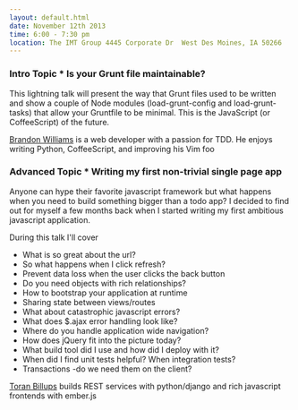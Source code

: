 ```yaml
---
layout: default.html
date: November 12th 2013
time: 6:00 - 7:30 pm
location: The IMT Group 4445 Corporate Dr  West Des Moines, IA 50266
---
```


### Intro Topic * Is your Grunt file maintainable?

This lightning talk will present the way that Grunt files used to be written and show a couple of Node modules (load-grunt-config and load-grunt-tasks) that allow your Gruntfile to be minimal. This is the JavaScript (or CoffeeScript) of the future.

[Brandon Williams](https://twitter.com/williamsb86) is a web developer with a passion for TDD. He enjoys writing Python, CoffeeScript, and improving his Vim foo

### Advanced Topic * Writing my first non-trivial single page app

Anyone can hype their favorite javascript framework but what happens when you need to build something bigger than a todo app? I decided to find out for myself a few months back when I started writing my first ambitious javascript application.

During this talk I'll cover

* What is so great about the url?
* So what happens when I click refresh?
* Prevent data loss when the user clicks the back button
* Do you need objects with rich relationships?
* How to bootstrap your application at runtime
* Sharing state between views/routes
* What about catastrophic javascript errors?
* What does $.ajax error handling look like?
* Where do you handle application wide navigation?
* How does jQuery fit into the picture today?
* What build tool did I use and how did I deploy with it?
* When did I find unit tests helpful? When integration tests?
* Transactions -do we need them on the client?

[Toran Billups](https://twitter.com/toranb) builds REST services with python/django and rich javascript frontends with ember.js
